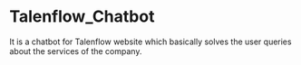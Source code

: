 # Talenflow_Chatbot

It is a chatbot for Talenflow website which basically solves the user queries about the services of the company.
